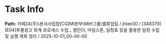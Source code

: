 # Task Info

**Path:** 카페24(주)\본사사업장\[CG]MI본부\MIH그룹\밸류업팀 / jhlee30 / [348370] [E04]후불광고 회계 프로세스 수립 _ 캘린더, 마일스톤, 일정표 등을 활용한 일정 수립 및 실행 계획 정리 / 2025-10-01_00-00-00

